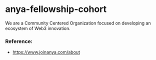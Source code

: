 # anya-fellowship-cohort

We are a Community Centered Organization focused on developing an ecosystem of Web3 innovation.

### Reference:
- https://www.joinanya.com/about
